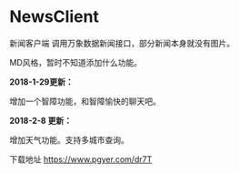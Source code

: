 # NewsClient
新闻客户端
调用万象数据新闻接口，部分新闻本身就没有图片。

MD风格，暂时不知道添加什么功能。

**2018-1-29更新：**

增加一个智障功能，和智障愉快的聊天吧。

**2018-2-8 更新：**

增加天气功能。支持多城市查询。

下载地址 https://www.pgyer.com/dr7T
